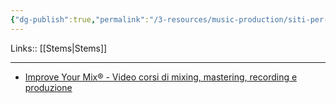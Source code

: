 ```yaml
---
{"dg-publish":true,"permalink":"/3-resources/music-production/siti-per-scaricare-gli-stems/"}
---
```


Links:: [[Stems\|Stems]]

---
- [Improve Your Mix® - Video corsi di mixing, mastering, recording e produzione](https://improveyourmix.com/moduli/monthly-challenge)

